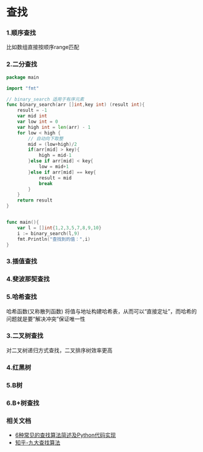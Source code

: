 # 查找

### 1.顺序查找

比如数组直接按顺序range匹配

### 2.二分查找

```go
package main

import "fmt"

// binary_search 适用于有序元素
func binary_search(arr []int,key int) (result int){
	result = -1
	var mid int
	var low int = 0
	var high int = len(arr) - 1
	for low < high {
		// 自动向下取整
		mid = (low+high)/2
		if(arr[mid] > key){
			high = mid-1
		}else if arr[mid] < key{
			low = mid+1
		}else if arr[mid] == key{
			result = mid
			break
		}
	}
	return result
}


func main(){
	var l = []int{1,2,3,5,7,8,9,10}
	i := binary_search(l,9)
	fmt.Println("查找到的值：",i)
}
```

### 3.插值查找

### 4.斐波那契查找

### 5.哈希查找

哈希函数(又称散列函数) 将值与地址构建哈希表，从而可以“直接定址”，而哈希的问题就是要“解决冲突”保证唯一性

### 3.二叉树查找

对二叉树递归方式查找，二叉排序树效率更高

### 4.红黑树

### 5.B树

### 6.B+树查找


### 相关文档

- [6种常见的查找算法简述及Python代码实现](https://blog.csdn.net/chengyikang20/article/details/124681374)
- [知乎-九大查找算法](https://zhuanlan.zhihu.com/p/144599329)